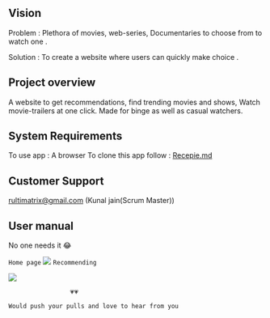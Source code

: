 
## Vision
Problem : Plethora of movies, web-series, Documentaries to choose from to watch one .

Solution : To create a website where  users can quickly make choice .


## Project overview
A website to get recommendations, find trending movies and shows, Watch movie-trailers at one click. Made for binge as well as casual watchers.

## System Requirements
To use app : A browser
To clone this app follow : [Recepie.md](https://github.com/kunaljainwin/Starflix/blob/master/RECEPIE.md)

## Customer Support 
rultimatrix@gmail.com (Kunal jain(Scrum Master))

## User manual
No one needs it 😂

 `Home page`
![](https://github.com/kunaljainwin/Starflix/blob/e41f7dcfd31288fa2c834f241cd90f5477fd34d1/home_ss.png)
 `Recommending`
 
 
![](https://github.com/kunaljainwin/Starflix/blob/7a4ce83ef340f66e11de6c1ec13f1b1f3881aeaf/recommend_ss.png)





                     💗💗 
`Would push your pulls and love to hear from you`
    
